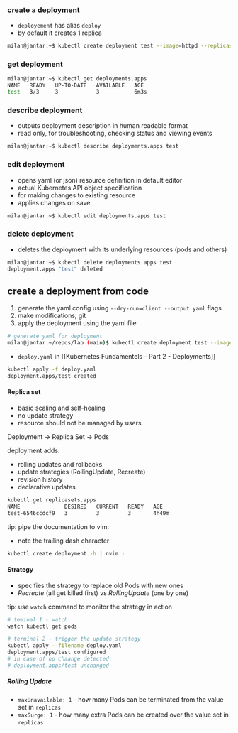 
### create a deployment

- `deployement` has alias `deploy`
- by default it creates 1 replica
```bash
milan@jantar:~$ kubectl create deployment test --image=httpd --replicas=3
```

### get deployment

```bash
milan@jantar:~$ kubectl get deployments.apps
NAME   READY   UP-TO-DATE   AVAILABLE   AGE
test   3/3     3            3           6m3s
```

### describe deployment

- outputs deployment description in human readable format
- read only, for troubleshooting, checking status and viewing events
```bash
milan@jantar:~$ kubectl describe deployments.apps test
```

### edit deployment

- opens yaml (or json) resource definition in default editor
- actual Kubernetes API object specification
- for making changes to existing resource
- applies changes on save

```bash
milan@jantar:~$ kubectl edit deployments.apps test
```

### delete deployment

- deletes the deployment with its underlying resources (pods and others)

```bash
milan@jantar:~$ kubectl delete deployments.apps test
deployment.apps "test" deleted
```
## create a deployment from code

1. generate the yaml config using `--dry-run=client --output yaml` flags
2. make modifications, git
3. apply the deployment using the yaml file

```bash
# generate yaml for deployment
milan@jantar:~/repos/lab (main)$ kubectl create deployment test --image=httpd --replicas=3 --dry-run=client --output yaml > deploy.yaml
```
- `deploy.yaml` in [[Kubernetes Fundamentels - Part 2 - Deployments]]

```bash
kubectl apply -f deploy.yaml
deployment.apps/test created
```

#### Replica set

- basic scaling and self-healing
- no update strategy
- resource should not be managed by users

Deployment -> Replica Set -> Pods

deployment adds:
- rolling updates and rollbacks
- update strategies (RollingUpdate, Recreate)
- revision history
- declarative updates

```bash
kubectl get replicasets.apps
NAME              DESIRED   CURRENT   READY   AGE
test-6546ccdcf9   3         3         3       4h49m
```

tip: pipe the documentation to vim:

- note the trailing dash character
```bash
kubectl create deployment -h | nvim -
```


#### Strategy

- specifies the strategy to replace old Pods with new ones
- _Recreate_ (all get killed first) vs _RollingUpdate_ (one by one)

tip: use `watch` command to monitor the strategy in action

```bash
# teminal 1 - watch
watch kubectl get pods
```

```bash
# terminal 2 - trigger the update strategy
kubectl apply --filename deploy.yaml
deployment.apps/test configured
# in case of no chaange detected:
# deployment.apps/test unchanged
```

##### Rolling Update

- `maxUnavailable: 1` - how many Pods can be terminated from the value set in `replicas`
- `maxSurge: 1` - how many extra Pods can be created over the value set in `replicas`
